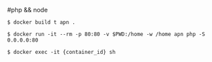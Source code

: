 #php && node

```shell
$ docker build t apn .

$ docker run -it --rm -p 80:80 -v $PWD:/home -w /home apn php -S 0.0.0.0:80

$ docker exec -it {container_id} sh
```
